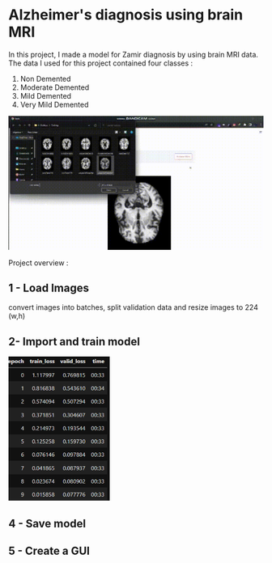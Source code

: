 # Alzheimer's diagnosis using brain MRI
In this project, I made a model for Zamir diagnosis by using brain MRI data. The data I used for this project contained four classes :
1. Non Demented 
2. Moderate Demented 
3. Mild Demented 
4. Very Mild Demented


![alt Text](https://github.com/meysamraz/alzheimers_diagnosis_using_brain_MRI/blob/master/src/demo.gif)


Project overview : 

## 1 - Load Images
convert images into batches, split validation data and resize images to 224 (w,h)


## 2- Import and train model 
<img src = "src/loss.png"  width ="200"/>


## 4 - Save model

## 5 - Create a GUI 
